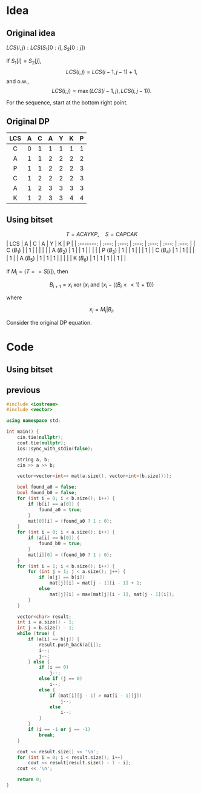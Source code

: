 # Idea
## Original idea
$LCS(i, j) : LCS(S_1[0:i], S_2[0:j])$

If $S_1[i] = S_2[j]$,  
$$LCS(i, j) = LCS(i-1, j-1) + 1,$$
and o.w.,
$$LCS(i, j) = \max(LCS(i-1, j), LCS(i, j-1)).$$

For the sequence, start at the bottom right point.

## Original DP
|  LCS  |   A   |   C   |   A   |   Y   |   K   |   P   |
| :---: | :---: | :---: | :---: | :---: | :---: | :---: |
|   C   |   0   |   1   |   1   |   1   |   1   |   1   |
|   A   |   1   |   1   |   2   |   2   |   2   |   2   |
|   P   |   1   |   1   |   2   |   2   |   2   |   3   |
|   C   |   1   |   2   |   2   |   2   |   2   |   3   |
|   A   |   1   |   2   |   3   |   3   |   3   |   3   |
|   K   |   1   |   2   |   3   |   3   |   4   |   4   |

## Using bitset
$$T = ACAYKP, \quad S = CAPCAK$$
|    LCS    |   A   |   C   |   A   |   Y   |   K   |   P   |
| :-------: | :---: | :---: | :---: | :---: | :---: | :---: |
| C ($B_1$) |       |   1   |       |       |       |       |
| A ($B_2$) |   1   |       |   1   |       |       |       |
| P ($B_3$) |   1   |       |   1   |       |       |   1   |
| C ($B_4$) |   1   |   1   |       |       |       |   1   |
| A ($B_5$) |   1   |   1   |   1   |       |       |       |
| K ($B_6$) |   1   |   1   |   1   |       |   1   |       |

If $M_i = (T == S[i])$, then

$$B_{i+1} = x_i\text{ xor }(x_i \text{ and } (x_i-((B_i<<1) + 1)))$$

where

$$x_i = M_i | B_i.$$

Consider the original DP equation.


# Code
## Using bitset

## previous
```cpp
#include <iostream>
#include <vector>

using namespace std;

int main() {
    cin.tie(nullptr);
    cout.tie(nullptr);
    ios::sync_with_stdio(false);

    string a, b;
    cin >> a >> b;

    vector<vector<int>> mat(a.size(), vector<int>(b.size()));

    bool found_a0 = false;
    bool found_b0 = false;
    for (int i = 0; i < b.size(); i++) {
        if (b[i] == a[0]) {
            found_a0 = true;
        }
        mat[0][i] = (found_a0 ? 1 : 0);
    }
    for (int i = 0; i < a.size(); i++) {
        if (a[i] == b[0]) {
            found_b0 = true;
        }
        mat[i][0] = (found_b0 ? 1 : 0);
    }
    for (int i = 1; i < b.size(); i++) {
        for (int j = 1; j < a.size(); j++) {
            if (a[j] == b[i])
                mat[j][i] = mat[j - 1][i - 1] + 1;
            else
                mat[j][i] = max(mat[j][i - 1], mat[j - 1][i]);
        }
    }

    vector<char> result;
    int i = a.size() - 1;
    int j = b.size() - 1;
    while (true) {
        if (a[i] == b[j]) {
            result.push_back(a[i]);
            i--;
            j--;
        } else {
            if (i == 0)
                j--;
            else if (j == 0)
                i--;
            else {
                if (mat[i][j - 1] > mat[i - 1][j])
                    j--;
                else
                    i--;
            }
        }
        if (i == -1 or j == -1)
            break;
    }

    cout << result.size() << '\n';
    for (int i = 0; i < result.size(); i++)
        cout << result[result.size() - 1 - i];
    cout << '\n';

    return 0;
}
```